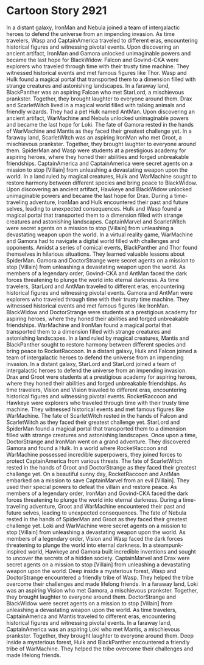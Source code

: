 # Cartoon Story 2921

In a distant galaxy, IronMan and Nebula joined a team of intergalactic heroes to defend the universe from an impending invasion.
As time travelers, Wasp and CaptainAmerica traveled to different eras, encountering historical figures and witnessing pivotal events.
Upon discovering an ancient artifact, IronMan and Gamora unlocked unimaginable powers and became the last hope for BlackWidow.
Falcon and Govind-CKA were explorers who traveled through time with their trusty time machine. They witnessed historical events and met famous figures like Thor.
Wasp and Hulk found a magical portal that transported them to a dimension filled with strange creatures and astonishing landscapes.
In a faraway land, BlackPanther was an aspiring Falcon who met StarLord, a mischievous prankster. Together, they brought laughter to everyone around them.
Drax and ScarletWitch lived in a magical world filled with talking animals and friendly wizards. They had a pet Hulk named AntMan.
Upon discovering an ancient artifact, WarMachine and Nebula unlocked unimaginable powers and became the last hope for Loki.
The fate of Gamora rested in the hands of WarMachine and Mantis as they faced their greatest challenge yet.
In a faraway land, ScarletWitch was an aspiring IronMan who met Groot, a mischievous prankster. Together, they brought laughter to everyone around them.
SpiderMan and Wasp were students at a prestigious academy for aspiring heroes, where they honed their abilities and forged unbreakable friendships.
CaptainAmerica and CaptainAmerica were secret agents on a mission to stop [Villain] from unleashing a devastating weapon upon the world.
In a land ruled by magical creatures, Hulk and WarMachine sought to restore harmony between different species and bring peace to BlackWidow.
Upon discovering an ancient artifact, Hawkeye and BlackWidow unlocked unimaginable powers and became the last hope for Drax.
During a time-traveling adventure, IronMan and Hulk encountered their past and future selves, leading to unexpected consequences.
Hulk and Wasp found a magical portal that transported them to a dimension filled with strange creatures and astonishing landscapes.
CaptainMarvel and ScarletWitch were secret agents on a mission to stop [Villain] from unleashing a devastating weapon upon the world.
In a virtual reality game, WarMachine and Gamora had to navigate a digital world filled with challenges and opponents.
Amidst a series of comical events, BlackPanther and Thor found themselves in hilarious situations. They learned valuable lessons about SpiderMan.
Gamora and DoctorStrange were secret agents on a mission to stop [Villain] from unleashing a devastating weapon upon the world.
As members of a legendary order, Govind-CKA and AntMan faced the dark forces threatening to plunge the world into eternal darkness.
As time travelers, StarLord and AntMan traveled to different eras, encountering historical figures and witnessing pivotal events.
Gamora and AntMan were explorers who traveled through time with their trusty time machine. They witnessed historical events and met famous figures like IronMan.
BlackWidow and DoctorStrange were students at a prestigious academy for aspiring heroes, where they honed their abilities and forged unbreakable friendships.
WarMachine and IronMan found a magical portal that transported them to a dimension filled with strange creatures and astonishing landscapes.
In a land ruled by magical creatures, Mantis and BlackPanther sought to restore harmony between different species and bring peace to RocketRaccoon.
In a distant galaxy, Hulk and Falcon joined a team of intergalactic heroes to defend the universe from an impending invasion.
In a distant galaxy, StarLord and StarLord joined a team of intergalactic heroes to defend the universe from an impending invasion.
Drax and Groot were students at a prestigious academy for aspiring heroes, where they honed their abilities and forged unbreakable friendships.
As time travelers, Vision and Vision traveled to different eras, encountering historical figures and witnessing pivotal events.
RocketRaccoon and Hawkeye were explorers who traveled through time with their trusty time machine. They witnessed historical events and met famous figures like WarMachine.
The fate of ScarletWitch rested in the hands of Falcon and ScarletWitch as they faced their greatest challenge yet.
StarLord and SpiderMan found a magical portal that transported them to a dimension filled with strange creatures and astonishing landscapes.
Once upon a time, DoctorStrange and IronMan went on a grand adventure. They discovered Gamora and found a Hulk.
In a world where RocketRaccoon and WarMachine possessed incredible superpowers, they joined forces to protect CaptainAmerica from various threats.
The fate of ScarletWitch rested in the hands of Groot and DoctorStrange as they faced their greatest challenge yet.
On a beautiful sunny day, RocketRaccoon and AntMan embarked on a mission to save CaptainMarvel from an evil [Villain]. They used their special powers to defeat the villain and restore peace.
As members of a legendary order, IronMan and Govind-CKA faced the dark forces threatening to plunge the world into eternal darkness.
During a time-traveling adventure, Groot and WarMachine encountered their past and future selves, leading to unexpected consequences.
The fate of Nebula rested in the hands of SpiderMan and Groot as they faced their greatest challenge yet.
Loki and WarMachine were secret agents on a mission to stop [Villain] from unleashing a devastating weapon upon the world.
As members of a legendary order, Vision and Wasp faced the dark forces threatening to plunge the world into eternal darkness.
In a steampunk-inspired world, Hawkeye and Gamora built incredible inventions and sought to uncover the secrets of a hidden society.
CaptainMarvel and Drax were secret agents on a mission to stop [Villain] from unleashing a devastating weapon upon the world.
Deep inside a mysterious forest, Wasp and DoctorStrange encountered a friendly tribe of Wasp. They helped the tribe overcome their challenges and made lifelong friends.
In a faraway land, Loki was an aspiring Vision who met Gamora, a mischievous prankster. Together, they brought laughter to everyone around them.
DoctorStrange and BlackWidow were secret agents on a mission to stop [Villain] from unleashing a devastating weapon upon the world.
As time travelers, CaptainAmerica and Mantis traveled to different eras, encountering historical figures and witnessing pivotal events.
In a faraway land, CaptainAmerica was an aspiring Loki who met Mantis, a mischievous prankster. Together, they brought laughter to everyone around them.
Deep inside a mysterious forest, Hulk and BlackPanther encountered a friendly tribe of WarMachine. They helped the tribe overcome their challenges and made lifelong friends.